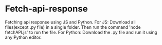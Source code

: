 # Fetch-api-response
Fetching api response using JS and Python.
For JS:
Download all files(except .py file) in a single folder. Then run the command 'node fetchAPI.js' to run the file. 
For Python:
Download the .py file and run it using any Python editor. 
